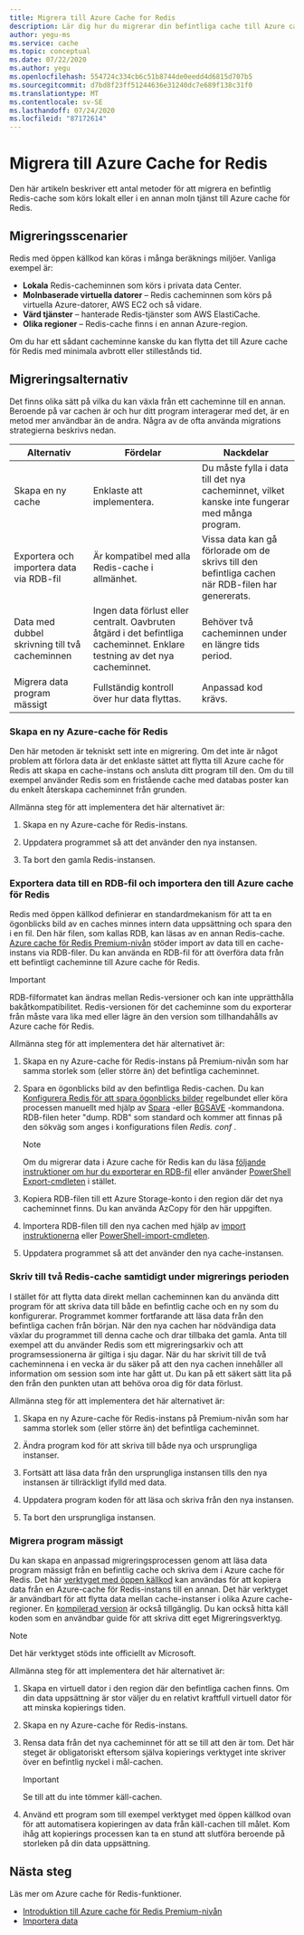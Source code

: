 ```yaml
---
title: Migrera till Azure Cache for Redis
description: Lär dig hur du migrerar din befintliga cache till Azure cache för Redis
author: yegu-ms
ms.service: cache
ms.topic: conceptual
ms.date: 07/22/2020
ms.author: yegu
ms.openlocfilehash: 554724c334cb6c51b8744de0eedd4d6815d707b5
ms.sourcegitcommit: d7bd8f23ff51244636e31240dc7e689f138c31f0
ms.translationtype: MT
ms.contentlocale: sv-SE
ms.lasthandoff: 07/24/2020
ms.locfileid: "87172614"
---
```

# <a name="migrate-to-azure-cache-for-redis"></a>Migrera till Azure Cache for Redis
Den här artikeln beskriver ett antal metoder för att migrera en befintlig Redis-cache som körs lokalt eller i en annan moln tjänst till Azure cache för Redis.

## <a name="migration-scenarios"></a>Migreringsscenarier
Redis med öppen källkod kan köras i många beräknings miljöer. Vanliga exempel är:

- **Lokala** Redis-cacheminnen som körs i privata data Center.
- **Molnbaserade virtuella datorer** – Redis cacheminnen som körs på virtuella Azure-datorer, AWS EC2 och så vidare.
- **Värd tjänster** – hanterade Redis-tjänster som AWS ElastiCache.
- **Olika regioner** – Redis-cache finns i en annan Azure-region.

Om du har ett sådant cacheminne kanske du kan flytta det till Azure cache för Redis med minimala avbrott eller stillestånds tid.

## <a name="migration-options"></a>Migreringsalternativ

Det finns olika sätt på vilka du kan växla från ett cacheminne till en annan. Beroende på var cachen är och hur ditt program interagerar med det, är en metod mer användbar än de andra. Några av de ofta använda migrations strategierna beskrivs nedan.

   | Alternativ       | Fördelar | Nackdelar |
   | ------------ | ---------- | ------------- |
   | Skapa en ny cache | Enklaste att implementera. | Du måste fylla i data till det nya cacheminnet, vilket kanske inte fungerar med många program. |
   | Exportera och importera data via RDB-fil | Är kompatibel med alla Redis-cache i allmänhet. | Vissa data kan gå förlorade om de skrivs till den befintliga cachen när RDB-filen har genererats. | 
   | Data med dubbel skrivning till två cacheminnen | Ingen data förlust eller centralt. Oavbruten åtgärd i det befintliga cacheminnet. Enklare testning av det nya cacheminnet. | Behöver två cacheminnen under en längre tids period. | 
   | Migrera data program mässigt | Fullständig kontroll över hur data flyttas. | Anpassad kod krävs. | 

### <a name="create-a-new-azure-cache-for-redis"></a>Skapa en ny Azure-cache för Redis

Den här metoden är tekniskt sett inte en migrering. Om det inte är något problem att förlora data är det enklaste sättet att flytta till Azure cache för Redis att skapa en cache-instans och ansluta ditt program till den. Om du till exempel använder Redis som en fristående cache med databas poster kan du enkelt återskapa cacheminnet från grunden.

Allmänna steg för att implementera det här alternativet är:

1. Skapa en ny Azure-cache för Redis-instans.

2. Uppdatera programmet så att det använder den nya instansen.

3. Ta bort den gamla Redis-instansen.

### <a name="export-data-to-an-rdb-file-and-import-it-into-azure-cache-for-redis"></a>Exportera data till en RDB-fil och importera den till Azure cache för Redis

Redis med öppen källkod definierar en standardmekanism för att ta en ögonblicks bild av en caches minnes intern data uppsättning och spara den i en fil. Den här filen, som kallas RDB, kan läsas av en annan Redis-cache. [Azure cache för Redis Premium-nivån](cache-premium-tier-intro.md) stöder import av data till en cache-instans via RDB-filer. Du kan använda en RDB-fil för att överföra data från ett befintligt cacheminne till Azure cache för Redis.

> [!IMPORTANT]
> RDB-filformatet kan ändras mellan Redis-versioner och kan inte upprätthålla bakåtkompatibilitet. Redis-versionen för det cacheminne som du exporterar från måste vara lika med eller lägre än den version som tillhandahålls av Azure cache för Redis.
>

Allmänna steg för att implementera det här alternativet är:

1. Skapa en ny Azure-cache för Redis-instans på Premium-nivån som har samma storlek som (eller större än) det befintliga cacheminnet.

2. Spara en ögonblicks bild av den befintliga Redis-cachen. Du kan [Konfigurera Redis för att spara ögonblicks bilder](https://redis.io/topics/persistence) regelbundet eller köra processen manuellt med hjälp av [Spara](https://redis.io/commands/save) -eller [BGSAVE](https://redis.io/commands/bgsave) -kommandona. RDB-filen heter "dump. RDB" som standard och kommer att finnas på den sökväg som anges i konfigurations filen *Redis. conf* .

    > [!NOTE]
    > Om du migrerar data i Azure cache för Redis kan du läsa [följande instruktioner om hur du exporterar en RDB-fil](cache-how-to-import-export-data.md) eller använder [PowerShell Export-cmdleten](https://docs.microsoft.com/powershell/module/azurerm.rediscache/export-azurermrediscache?view=azurermps-6.13.0&viewFallbackFrom=azurermps-6.4.0) i stället.
    >

3. Kopiera RDB-filen till ett Azure Storage-konto i den region där det nya cacheminnet finns. Du kan använda AzCopy för den här uppgiften.

4. Importera RDB-filen till den nya cachen med hjälp av [import instruktionerna](cache-how-to-import-export-data.md) eller [PowerShell-import-cmdleten](https://docs.microsoft.com/powershell/module/azurerm.rediscache/import-azurermrediscache?view=azurermps-6.13.0&viewFallbackFrom=azurermps-6.4.0).

5. Uppdatera programmet så att det använder den nya cache-instansen.

### <a name="write-to-two-redis-caches-simultaneously-during-migration-period"></a>Skriv till två Redis-cache samtidigt under migrerings perioden

I stället för att flytta data direkt mellan cacheminnen kan du använda ditt program för att skriva data till både en befintlig cache och en ny som du konfigurerar. Programmet kommer fortfarande att läsa data från den befintliga cachen från början. När den nya cachen har nödvändiga data växlar du programmet till denna cache och drar tillbaka det gamla. Anta till exempel att du använder Redis som ett migreringsarkiv och att programsessionerna är giltiga i sju dagar. När du har skrivit till de två cacheminnena i en vecka är du säker på att den nya cachen innehåller all information om session som inte har gått ut. Du kan på ett säkert sätt lita på den från den punkten utan att behöva oroa dig för data förlust.

Allmänna steg för att implementera det här alternativet är:

1. Skapa en ny Azure-cache för Redis-instans på Premium-nivån som har samma storlek som (eller större än) det befintliga cacheminnet.

2. Ändra program kod för att skriva till både nya och ursprungliga instanser.

3. Fortsätt att läsa data från den ursprungliga instansen tills den nya instansen är tillräckligt ifylld med data.

4. Uppdatera program koden för att läsa och skriva från den nya instansen.

5. Ta bort den ursprungliga instansen.

### <a name="migrate-programmatically"></a>Migrera program mässigt

Du kan skapa en anpassad migreringsprocessen genom att läsa data program mässigt från en befintlig cache och skriva dem i Azure cache för Redis. Det här [verktyget med öppen källkod](https://github.com/deepakverma/redis-copy) kan användas för att kopiera data från en Azure-cache för Redis-instans till en annan. Det här verktyget är användbart för att flytta data mellan cache-instanser i olika Azure cache-regioner. En [kompilerad version](https://github.com/deepakverma/redis-copy/releases/download/alpha/Release.zip) är också tillgänglig. Du kan också hitta käll koden som en användbar guide för att skriva ditt eget Migreringsverktyg.

> [!NOTE]
> Det här verktyget stöds inte officiellt av Microsoft. 
>

Allmänna steg för att implementera det här alternativet är:

1. Skapa en virtuell dator i den region där den befintliga cachen finns. Om din data uppsättning är stor väljer du en relativt kraftfull virtuell dator för att minska kopierings tiden.

2. Skapa en ny Azure-cache för Redis-instans.

3. Rensa data från det nya cacheminnet för att se till att den är tom. Det här steget är obligatoriskt eftersom själva kopierings verktyget inte skriver över en befintlig nyckel i mål-cachen.

    > [!IMPORTANT]
    > Se till att du inte tömmer käll-cachen.
    >

4. Använd ett program som till exempel verktyget med öppen källkod ovan för att automatisera kopieringen av data från käll-cachen till målet. Kom ihåg att kopierings processen kan ta en stund att slutföra beroende på storleken på din data uppsättning.

## <a name="next-steps"></a>Nästa steg
Läs mer om Azure cache för Redis-funktioner.

* [Introduktion till Azure cache för Redis Premium-nivån](cache-premium-tier-intro.md)
* [Importera data](cache-how-to-import-export-data.md#import)
